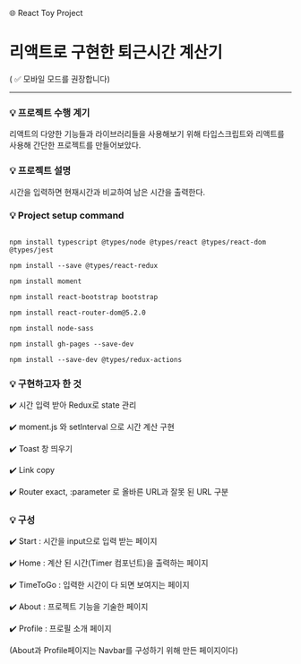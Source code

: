 
🌐 React Toy Project

# 리액트로 구현한 퇴근시간 계산기

( ✅ 모바일 모드를 권장합니다)

---

### 💡 프로젝트 수행 계기

리액트의 다양한 기능들과 라이브러리들을 사용해보기 위해 타입스크립트와 리액트를 사용해 간단한 프로젝트를 만들어보았다.

### 💡 프로젝트 설명

시간을 입력하면 현재시간과 비교하여 남은 시간을 출력한다.

### 💡 Project setup command

```

npm install typescript @types/node @types/react @types/react-dom @types/jest

npm install --save @types/react-redux

npm install moment

npm install react-bootstrap bootstrap

npm install react-router-dom@5.2.0

npm install node-sass

npm install gh-pages --save-dev

npm install --save-dev @types/redux-actions
```

### 💡 구현하고자 한 것

✔️ 시간 입력 받아 Redux로 state 관리

✔️ moment.js 와 setInterval 으로 시간 계산 구현

✔️ Toast 창 띄우기

✔️ Link copy

✔️ Router exact, :parameter 로 올바른 URL과 잘못 된 URL 구분

### 💡 구성

✔️ Start : 시간을 input으로 입력 받는 페이지

✔️ Home : 계산 된 시간(Timer 컴포넌트)을 출력하는 페이지

✔️ TimeToGo : 입력한 시간이 다 되면 보여지는 페이지

✔️ About : 프로젝트 기능을 기술한 페이지

✔️ Profile : 프로필 소개 페이지

(About과 Profile페이지는 Navbar를 구성하기 위해 만든 페이지이다)
